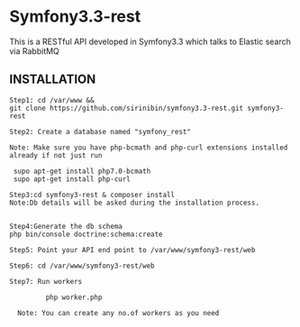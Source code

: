 Symfony3.3-rest
============

This is a RESTful API developed in Symfony3.3 which talks to Elastic search via RabbitMQ


INSTALLATION
-------------------
```
Step1: cd /var/www &&
git clone https://github.com/sirinibin/symfony3.3-rest.git symfony3-rest

Step2: Create a database named "symfony_rest"

Note: Make sure you have php-bcmath and php-curl extensions installed already if not just run

 supo apt-get install php7.0-bcmath
 supo apt-get install php-curl

Step3:cd symfony3-rest & composer install
Note:Db details will be asked during the installation process.


Step4:Generate the db schema
php bin/console doctrine:schema:create

Step5: Point your API end point to /var/www/symfony3-rest/web

Step6: cd /var/www/symfony3-rest/web

Step7: Run workers

         php worker.php

  Note: You can create any no.of workers as you need

```
